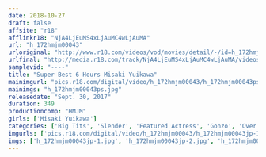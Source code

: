 ```yaml
---
date: 2018-10-27
draft: false
affsite: "r18"
afflinkr18: "NjA4LjEuMS4xLjAuMC4wLjAuMA"
url: "h_172hmjm00043"
urloriginal: "http://www.r18.com/videos/vod/movies/detail/-/id=h_172hmjm00043"
urlfinal: "http://media.r18.com/track/NjA4LjEuMS4xLjAuMC4wLjAuMA/videos/vod/movies/detail/-/id=h_172hmjm00043"
samplevid: "----"
title: "Super Best 6 Hours Misaki Yuikawa"
mainimgurl: "pics.r18.com/digital/video/h_172hmjm00043/h_172hmjm00043ps.jpg"
mainimgs: "h_172hmjm00043ps.jpg"
releasedate: "Sept. 30, 2017"
duration: 349
productioncomp: "HMJM"
girls: ['Misaki Yuikawa']
categories: ['Big Tits', 'Slender', 'Featured Actress', 'Gonzo', 'Over 4 Hours', 'Hi-Def', 'Sale (limited time)', 'Actress Best Compilation']
imgurls: ['pics.r18.com/digital/video/h_172hmjm00043/h_172hmjm00043jp-1.jpg', 'pics.r18.com/digital/video/h_172hmjm00043/h_172hmjm00043jp-2.jpg', 'pics.r18.com/digital/video/h_172hmjm00043/h_172hmjm00043jp-3.jpg', 'pics.r18.com/digital/video/h_172hmjm00043/h_172hmjm00043jp-4.jpg', 'pics.r18.com/digital/video/h_172hmjm00043/h_172hmjm00043jp-5.jpg', 'pics.r18.com/digital/video/h_172hmjm00043/h_172hmjm00043jp-6.jpg', 'pics.r18.com/digital/video/h_172hmjm00043/h_172hmjm00043jp-7.jpg', 'pics.r18.com/digital/video/h_172hmjm00043/h_172hmjm00043jp-8.jpg', 'pics.r18.com/digital/video/h_172hmjm00043/h_172hmjm00043jp-9.jpg', 'pics.r18.com/digital/video/h_172hmjm00043/h_172hmjm00043jp-10.jpg', 'pics.r18.com/digital/video/h_172hmjm00043/h_172hmjm00043jp-11.jpg', 'pics.r18.com/digital/video/h_172hmjm00043/h_172hmjm00043jp-12.jpg', 'pics.r18.com/digital/video/h_172hmjm00043/h_172hmjm00043jp-13.jpg', 'pics.r18.com/digital/video/h_172hmjm00043/h_172hmjm00043jp-14.jpg', 'pics.r18.com/digital/video/h_172hmjm00043/h_172hmjm00043jp-15.jpg', 'pics.r18.com/digital/video/h_172hmjm00043/h_172hmjm00043jp-16.jpg', 'pics.r18.com/digital/video/h_172hmjm00043/h_172hmjm00043jp-17.jpg', 'pics.r18.com/digital/video/h_172hmjm00043/h_172hmjm00043jp-18.jpg', 'pics.r18.com/digital/video/h_172hmjm00043/h_172hmjm00043jp-19.jpg', 'pics.r18.com/digital/video/h_172hmjm00043/h_172hmjm00043jp-20.jpg']
imgs: ['h_172hmjm00043jp-1.jpg', 'h_172hmjm00043jp-2.jpg', 'h_172hmjm00043jp-3.jpg', 'h_172hmjm00043jp-4.jpg', 'h_172hmjm00043jp-5.jpg', 'h_172hmjm00043jp-6.jpg', 'h_172hmjm00043jp-7.jpg', 'h_172hmjm00043jp-8.jpg', 'h_172hmjm00043jp-9.jpg', 'h_172hmjm00043jp-10.jpg', 'h_172hmjm00043jp-11.jpg', 'h_172hmjm00043jp-12.jpg', 'h_172hmjm00043jp-13.jpg', 'h_172hmjm00043jp-14.jpg', 'h_172hmjm00043jp-15.jpg', 'h_172hmjm00043jp-16.jpg', 'h_172hmjm00043jp-17.jpg', 'h_172hmjm00043jp-18.jpg', 'h_172hmjm00043jp-19.jpg', 'h_172hmjm00043jp-20.jpg']
---
```


